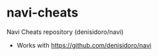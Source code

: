# navi-cheats
Navi Cheats repository (denisidoro/navi)

- Works with https://github.com/denisidoro/navi


